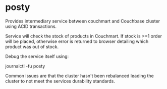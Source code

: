 # posty

Provides intermediary service between couchmart and Couchbase cluster using ACID transactions.

Service will check the stock of products in Couchmart. If stock is >=1 order will be placed, otherwise error is returned to browser detailing which product was out of stock.

Debug the service itself using:

journalctl -fu posty

Common issues are that the cluster hasn't been rebalanced leading the cluster to not meet the services durability standards. 

